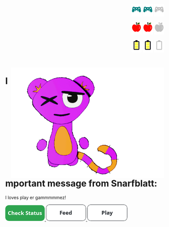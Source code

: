 <p align="right">
  <img src="https://github.com/JessRudder/jessrudder/blob/master/icons/play-full.svg" height="40px"/>
  <img src="https://github.com/JessRudder/jessrudder/blob/master/icons/play-full.svg" height="40px"/>
  <img src="https://github.com/JessRudder/jessrudder/blob/master/icons/play-empty.svg" height="40px"/>
</p>
<p align="right">
  <img src="https://github.com/JessRudder/jessrudder/blob/master/icons/hunger-full.svg" height="40px"/>
  <img src="https://github.com/JessRudder/jessrudder/blob/master/icons/hunger-full.svg" height="40px"/>
  <img src="https://github.com/JessRudder/jessrudder/blob/master/icons/hunger-empty.svg" height="40px"/>
</p>
<p align="right">
  <img src="https://github.com/JessRudder/jessrudder/blob/master/icons/battery-full.svg" height="40px"/>
  <img src="https://github.com/JessRudder/jessrudder/blob/master/icons/battery-full.svg" height="40px"/>
  <img src="https://github.com/JessRudder/jessrudder/blob/master/icons/battery-empty.svg" height="40px"/>
</p>
<br>
<p>
  <img src="https://github.com/JessRudder/jessrudder/blob/master/snarfblatt/play.gif" alt="Snarfblatt playing with a ball" height="350px" align="right">
</p>


# Important message from Snarfblatt:
I loves play er gammmmmez!

<a href="https://feedimal.herokuapp.com/status">
  <img src="https://github.com/JessRudder/jessrudder/blob/master/buttons/status.png" />
</a>
<a href="https://feedimal.herokuapp.com/feed">
  <img src="https://github.com/JessRudder/jessrudder/blob/master/buttons/feed.png" />
</a>
<a href="https://feedimal.herokuapp.com/play">
  <img src="https://github.com/JessRudder/jessrudder/blob/master/buttons/play.png" />
</a>
